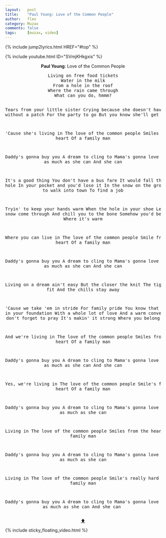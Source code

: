 ```yaml
---
layout:   post
title:    "Paul Young: Love of the Common People"
author:   flex
category: Muzax
comments: false
tags:     [muzax, video]
---
```


{% include jump2lyrics.html HREF="#top" %}

{% include youtube.html ID="SVmjKHkgxis" %}

<!-- break -->

<a id="top"></a>
<div id="lyrics"><div class="lyricsheader" style=""><p><center><b>Paul Young</b>: Love of the Common People</center></p></div>

<center><pre>
Living on free food tickets
Water in the milk
From a hole in the roof
Where the rain came through
What can you do, hmmm?

Tears from your little sister
Crying because she doesn't have 
A dress without a patch
For the party to go
But you know she'll get by

'Cause she's living in 
The love of the common people
Smiles from the heart
Of a family man

Daddy's gonna buy you
A dream to cling to
Mama's gonna love you
Just as much as she can
And she can

It's a good thing
You don't have a bus fare
It would fall through the hole
In your pocket and you'd lose it
In the snow on the ground
You got to walk into town
To find a job

Tryin' to keep your hands warm
When the hole in your shoe
Let the snow come through
And chill you to the bone
Somehow you'd better go home
Where it's warm

Where you can live in 
The love of the common people
Smile from the heart
Of a family man

Daddy's gonna buy you
A dream to cling to
Mama's gonna love you
Just as much as she can
And she can

Living on a dream ain't easy
But the closer the knit
The tighter the fit
And the chills stay away

'Cause we take 'em in stride
For family pride
You know that faith
Is in your foundation
With a whole lot of love
And a warm conversation
But don't forget to pray
It's makin' it strong
Where you belong

And we're living in 
The love of the common people
Smiles from the heart
Of a family man

Daddy's gonna buy you
A dream to cling to
Mama's gonna love you
Just as much as she can
And she can

Yes, we're living in
The love of the common people
Smile's from the heart
Of a family man

Daddy's gonna buy you
A dream to cling to
Mama's gonna love you
Just as much as she can

Living in
The love of the common people
Smiles from the heart
Of a family man

Daddy's gonna buy you
A dream to cling to
Mama's gonna love you
Just as much as she can

Living in
The love of the common people
Smile's really hard
On a family man

Daddy's gonna buy you
A dream to cling to
Mama's gonna love you
Just as much as she can
And she can
</pre>
<a href="#top">⬆</a></center></div>

<div class="sticky_floating_video"></div>
{% include sticky_floating_video.html %}